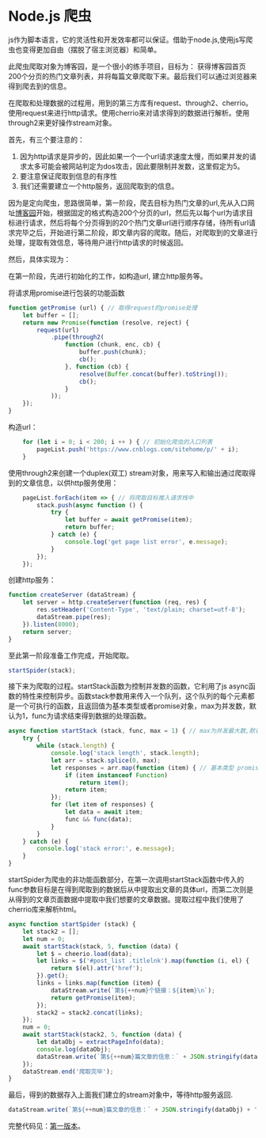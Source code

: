 # Node.js 爬虫

js作为脚本语言，它的灵活性和开发效率都可以保证。借助于node.js,使用js写爬虫也变得更加自由（摆脱了宿主浏览器）和简单。

此爬虫爬取对象为博客园，是一个很小的练手项目，目标为： 获得博客园首页200个分页的热门文章列表，并将每篇文章爬取下来。最后我们可以通过浏览器来得到爬去到的信息。

在爬取和处理数据的过程用，用到的第三方库有request、through2、cherrio。使用request来进行http请求。使用cherrio来对请求得到的数据进行解析。使用through2来更好操作stream对象。

首先，有三个要注意的：
1.  因为http请求是异步的，因此如果一个一个url请求速度太慢，而如果并发的请求太多可能会被网站判定为dos攻击，因此要限制并发数，这里假定为5。
2. 要注意保证爬取到信息的有序性
3. 我们还需要建立一个http服务，返回爬取到的信息。

因为是定向爬虫，思路很简单，第一阶段，爬去目标为热门文章的url,先从入口网址[博客园](https://www.cnblogs.com/)开始，根据固定的格式构造200个分页的url，然后先以每个url为请求目标进行请求，然后将每个分页得到的20个热门文章url进行顺序存储，待所有url请求完毕之后，开始进行第二阶段，即文章内容的爬取。随后，对爬取到的文章进行处理，提取有效信息，等待用户进行http请求的时候返回。

然后，具体实现为：

在第一阶段，先进行初始化的工作，如构造url, 建立http服务等。

将请求用promise进行包装的功能函数
``` javascript
function getPromise (url) { // 取得request的promise处理
	let buffer = [];
	return new Promise(function (resolve, reject) {
		request(url)
			.pipe(through2(
				function (chunk, enc, cb) {
					buffer.push(chunk);
					cb();
				}, function (cb) {
					resolve(Buffer.concat(buffer).toString());
					cb();
				}
			));
	});
}
```

构造url：
``` javascript
	for (let i = 0; i < 200; i ++ ) { // 初始化爬虫的入口列表
		pageList.push('https://www.cnblogs.com/sitehome/p/' + i);
	}
```
使用through2来创建一个duplex(双工) stream对象，用来写入和输出通过爬取得到的文章信息，以供http服务使用：
``` javascript
	pageList.forEach(item => { // 将爬取目标推入请求栈中
		stack.push(async function () {
			try {
				let buffer = await getPromise(item);
				return buffer;
			} catch (e) {
				console.log('get page list error', e.message);
			}
		});
	});
```
创建http服务：

``` javascript
function createServer (dataStream) {
	let server = http.createServer(function (req, res) {
		res.setHeader('Content-Type', 'text/plain; charset=utf-8');
		dataStream.pipe(res);
	}).listen(8000);
	return server;
}
```
至此第一阶段准备工作完成，开始爬取。
``` javascript
startSpider(stack);
```
接下来为爬取的过程。startStack函数为控制并发数的函数，它利用了js async函数的特性来控制异步。函数stack参数用来传入一个队列，这个队列的每个元素都是一个可执行的函数，且返回值为基本类型或者promise对象，max为并发数，默认为1，func为请求结束得到数据的处理函数。
``` javascript
async function startStack (stack, func, max = 1) { // max为并发最大数,默认值为1, func为得到数据后的处理函数
	try {
		while (stack.length) {
			console.log('stack length', stack.length);
			let arr = stack.splice(0, max);
			let responses = arr.map(function (item) { // 基本类型 promise对象 和 返回值为promise对象的函数
				if (item instanceof Function) 
					return item();
				return item;
			});
			for (let item of responses) {
				let data = await item;
				func && func(data);
			}
		}
	} catch (e) {
		console.log('stack error:', e.message);
	}
}
```
startSpider为爬虫的非功能函数部分，在第一次调用startStack函数中传入的func参数目标是在得到爬取到的数据后从中提取出文章的具体url，而第二次则是从得到的文章页面数据中提取中我们想要的文章数据。提取过程中我们使用了cherrio库来解析html。
``` javascript
async function startSpider (stack) {
	let stack2 = [];
	let num = 0;
	await startStack(stack, 5, function (data) {
		let $ = cheerio.load(data);
		let links = $('#post_list .titlelnk').map(function (i, el) {
			return $(el).attr('href');
		}).get();
		links = links.map(function (item) {
			dataStream.write(`第${++num}个链接：${item}\n`);
			return getPromise(item);
		});
		stack2 = stack2.concat(links);
	});
	num = 0;
	await startStack(stack2, 5, function (data) {
		let dataObj = extractPageInfo(data);
		console.log(dataObj);
		dataStream.write(`第${++num}篇文章的信息：` + JSON.stringify(dataObj) + '\n');
	});
	dataStream.end('爬取完毕');
}
```
最后，得到的数据存入上面我们建立的stream对象中，等待http服务返回.
```	 javascript
dataStream.write(`第${++num}篇文章的信息：` + JSON.stringify(dataObj) + '\n');
```

完整代码见：[第一版本](./index.js)。